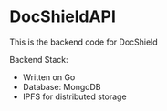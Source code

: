 # DocShieldAPI

This is the backend code for DocShield

Backend Stack:
- Written on Go
- Database: MongoDB
- IPFS for distributed storage
  
